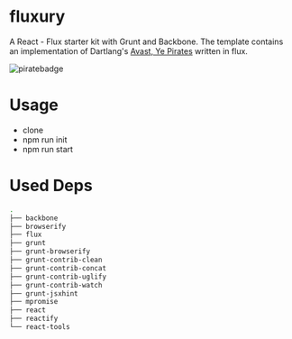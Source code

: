 fluxury
=======

A React - Flux starter kit with Grunt and Backbone.
The template contains an implementation of Dartlang's [Avast, Ye Pirates](https://www.dartlang.org/codelabs/darrrt/) written in flux.

![piratebadge](https://raw.githubusercontent.com/jim-y/fluxury/master/assets/images/piratebadge.png)

Usage
=====

* clone
* npm run init
* npm run start

Used Deps
=========

```bash
.
├── backbone
├── browserify
├── flux
├── grunt
├── grunt-browserify
├── grunt-contrib-clean
├── grunt-contrib-concat
├── grunt-contrib-uglify
├── grunt-contrib-watch
├── grunt-jsxhint
├── mpromise
├── react
├── reactify
└── react-tools
```


